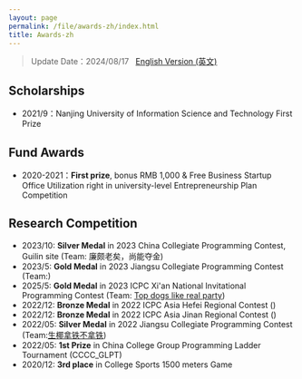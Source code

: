 ```yaml
---
layout: page
permalink: /file/awards-zh/index.html
title: Awards-zh
---
```


> Update Date：2024/08/17 &nbsp; [English Version (英文)](https://WangYuHang-cmd/awards/)

## Scholarships

- 2021/9：Nanjing University of Information Science and Technology First Prize<br>

## Fund Awards

- 2020-2021：**First prize**, bonus RMB 1,000 & Free Business Startup Office Utilization  right in university-level Entrepreneurship Plan Competition <br>

## Research Competition

- 2023/10: **Silver Medal** in 2023 China Collegiate Programming Contest, Guilin site (Team: 廉颇老矣，尚能夺金)
- 2023/5: **Gold Medal** in 2023 Jiangsu Collegiate Programming Contest (Team:)
- 2025/5: **Gold Medal** in 2023 ICPC Xi'an National Invitational Programming Contest (Team: [Top dogs like real party](https://board.xcpcio.com/icpc/48th/xian-invitational?group=official))
- 2022/12: **Bronze Medal** in 2022 ICPC Asia Hefei Regional Contest ()
- 2022/12: **Bronze Medal** in 2022 ICPC Asia Jinan Regional Contest ()
- 2022/05: **Silver Medal** in 2022 Jiangsu Collegiate Programming Contest (Team:[生椰拿铁不拿铁](https://board.xcpcio.com/provincial-contest/2022/jiangsu?group=official))
- 2022/05: **1st Prize** in China College Group Programming Ladder Tournament (CCCC_GLPT)
- 2020/12: **3rd place** in College Sports 1500 meters Game 

